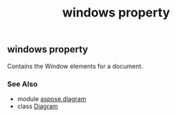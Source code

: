 ﻿---
title: windows property
second_title: Aspose.Diagram for Python via .NET API References
description: 
type: docs
weight: 440
url: /python-net/aspose.diagram/diagram/windows/
is_root: false
---

## windows property


Contains the Window elements for a document.

### See Also
* module [aspose.diagram](../../)
* class [Diagram](/diagram/python-net/aspose.diagram/diagram)
